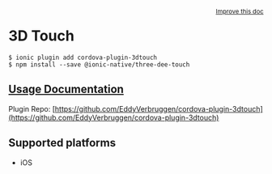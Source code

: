 <a style="float:right;font-size:12px;" href="http://github.com/driftyco/ionic-native/edit/master/src/@ionic-native/plugins/three-dee-touch/index.ts#L58">
  Improve this doc
</a>

# 3D Touch

```
$ ionic plugin add cordova-plugin-3dtouch
$ npm install --save @ionic-native/three-dee-touch
```

## [Usage Documentation](https://ionicframework.com/docs/v2/native/three-dee-touch/)

Plugin Repo: [https://github.com/EddyVerbruggen/cordova-plugin-3dtouch](https://github.com/EddyVerbruggen/cordova-plugin-3dtouch)



## Supported platforms
- iOS



